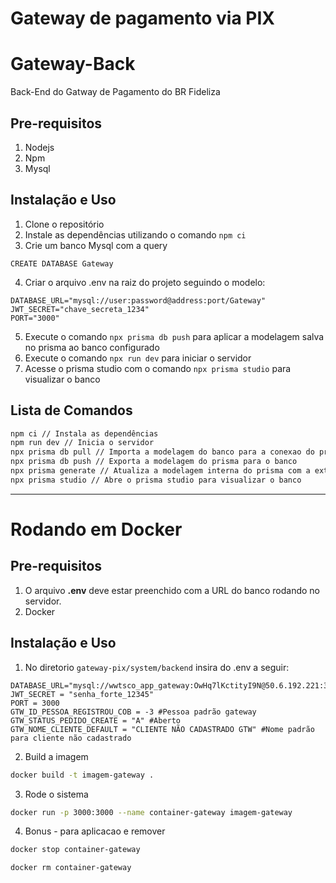 # Gateway de pagamento via PIX

# Gateway-Back
Back-End do Gatway de Pagamento do BR Fideliza

## Pre-requisitos
1. Nodejs
2. Npm
3. Mysql

## Instalação e Uso
1. Clone o repositório
2. Instale as dependências utilizando o comando `npm ci`
3. Crie um banco Mysql com a query 
```
CREATE DATABASE Gateway 
```
4. Criar o arquivo .env na raiz do projeto seguindo o modelo:
```
DATABASE_URL="mysql://user:password@address:port/Gateway"
JWT_SECRET="chave_secreta_1234"
PORT="3000"

```
5. Execute o comando `npx prisma db push` para aplicar a modelagem salva no prisma ao banco configurado
6. Execute o comando `npx run dev` para iniciar o servidor
7. Acesse o prisma studio com o comando `npx prisma studio` para visualizar o banco

## Lista de Comandos

```bash
npm ci // Instala as dependências
npm run dev // Inicia o servidor
npx prisma db pull // Importa a modelagem do banco para a conexao do prisma
npx prisma db push // Exporta a modelagem do prisma para o banco
npx prisma generate // Atualiza a modelagem interna do prisma com a externa
npx prisma studio // Abre o prisma studio para visualizar o banco
```
---
# Rodando em Docker

## Pre-requisitos
1. O arquivo **.env** deve estar preenchido com a URL do banco rodando no servidor.
2. Docker

## Instalação e Uso
1. No diretorio ``` gateway-pix/system/backend ``` insira do .env a seguir:
   
```
DATABASE_URL="mysql://wwtsco_app_gateway:OwHq7lKctityI9N@50.6.192.221:3306/wwtsco_fidelidade"
JWT_SECRET = "senha_forte_12345"
PORT = 3000
GTW_ID_PESSOA_REGISTROU_COB = -3 #Pessoa padrão gateway
GTW_STATUS_PEDIDO_CREATE = "A" #Aberto
GTW_NOME_CLIENTE_DEFAULT = "CLIENTE NÃO CADASTRADO GTW" #Nome padrão para cliente não cadastrado

```

2. Build a imagem
```bash
docker build -t imagem-gateway .
```

3. Rode o sistema
```bash
docker run -p 3000:3000 --name container-gateway imagem-gateway
```

4. Bonus - para aplicacao e remover
```bash
docker stop container-gateway

docker rm container-gateway
```
